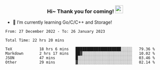 <h3 align="center">
    Hi~ Thank you for coming!
    <img src="https://media.giphy.com/media/hvRJCLFzcasrR4ia7z/giphy.gif" width="25px">
</h3>

<!--
**pineapple-man/pineapple-man** is a ✨ _special_ ✨ repository because its `README.md` (this file) appears on your GitHub profile.

Here are some ideas to get you started:
- 🔭 I’m currently working on ...
- 🤔 I’m looking for help with ...
- 💬 Ask me about ...
- 📫 How to reach me: ...
- 😄 Pronouns: ...
- ⚡ Fun fact: 
- 👯 I’m looking to collaborate on kubernetes
-->
- 🌱 I’m currently learning Go/C/C++ and Storage!

<!--START_SECTION:waka-->

```text
From: 27 December 2022 - To: 26 January 2023

Total Time: 22 hrs 20 mins

TeX            18 hrs 6 mins   ████████████████████░░░░░   79.36 %
Markdown       2 hrs 17 mins   ██▓░░░░░░░░░░░░░░░░░░░░░░   10.02 %
JSON           47 mins         █░░░░░░░░░░░░░░░░░░░░░░░░   03.46 %
Other          29 mins         ▓░░░░░░░░░░░░░░░░░░░░░░░░   02.14 %
```

<!--END_SECTION:waka-->
